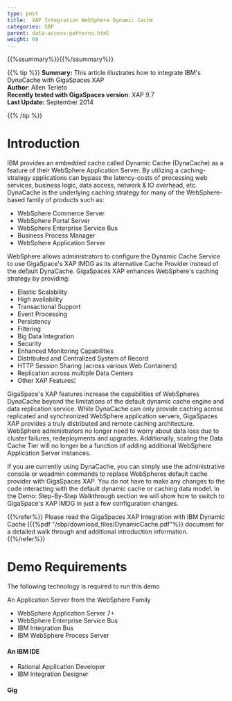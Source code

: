 ```yaml
---
type: post
title:  XAP Integration WebSphere Dynamic Cache
categories: SBP
parent: data-access-patterns.html
weight: 60
---
```


{{%ssummary%}}{{%/ssummary%}}

{{% tip %}}
**Summary:** This article illustrates how to integrate IBM's DynaCache with GigaSpaces XAP <br/>
**Author**: Allen Terleto<br/>
**Recently tested with GigaSpaces version**: XAP 9.7<br/>
**Last Update:** September 2014<br/>

{{% /tip %}}



# Introduction
IBM provides an embedded cache called Dynamic Cache (DynaCache) as a feature of their WebSphere Application Server. By utilizing a caching-strategy applications can bypass the latency-costs of processing web services, business logic, data access, network & IO overhead, etc. DynaCache is the underlying caching strategy for many of the WebSphere-based family of products such as:

- 	WebSphere Commerce Server <br>
- 	WebSphere Portal Server  <br>
- 	WebSphere Enterprise Service Bus <br>
- 	Business Process Manager    <br>
- 	WebSphere Application Server

WebSphere allows administrators to configure the Dynamic Cache Service to use GigaSpace's XAP IMDG as its alternative Cache Provider instead of the default DynaCache. GigaSpaces XAP enhances WebSphere's caching strategy by providing:

- 	Elastic Scalability <br>
- 	High availability <br>
- 	Transactional Support <br>
- 	Event Processing <br>
- 	Persistency <br>
- 	Filtering   <br>
- 	Big Data Integration  <br>
- 	Security       <br>
- 	Enhanced Monitoring Capabilities <br>
- 	Distributed and Centralized System of Record  <br>
- 	HTTP Session Sharing (across various Web Containers) <br>
- 	Replication across multiple Data Centers<br>
- 	Other XAP Features¦

GigaSpace's XAP features increase the capabilities of WebSpheres DynaCache beyond the limitations of the default dynamic cache engine and data replication service. While DynaCache can only provide caching across replicated and synchronized WebSphere application servers, GigaSpaces XAP provides a truly distributed and remote caching architecture. WebSphere administrators no longer need to worry about data loss due to cluster failures, redeployments and upgrades. Additionally, scaling the Data Cache Tier will no longer be a function of adding additional WebSphere Application Server instances.

If you are currently using DynaCache, you can simply use the administrative console or wsadmin commands to replace WebSpheres default cache provider with GigaSpaces XAP. You do not have to make any changes to the code interacting with the default dynamic cache or caching data model. In the Demo: Step-By-Step Walkthrough section we will show how to switch to GigaSpace's XAP IMDG in just a few configuration changes.

{{%refer%}}
Please read the GigaSpaces XAP Integration with IBM Dynamic Cache [{{%pdf "/sbp/download_files/DynamicCache.pdf"%}} document for a detailed walk through and additional introduction information.
{{%/refer%}}





# Demo Requirements

The following technology is required to run this demo

An Application Server from the WebSphere Family <br>
- 	WebSphere Application Server 7+    <br>
- 	WebSphere Enterprise Service Bus  <br>
- 	IBM Integration Bus  <br>
- 	IBM WebSphere Process Server

#### An IBM IDE<br>
- 	Rational Application Developer<br>
- 	IBM Integration Designer

#### Gig
